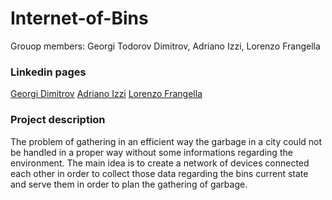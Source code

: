 # Internet-of-Bins
Grouop members: Georgi Todorov Dimitrov, Adriano Izzi, Lorenzo Frangella
### Linkedin pages
[Georgi Dimitrov](https://www.linkedin.com/in/georgi-dimitrov-66859621b)
[Adriano Izzi](https://www.linkedin.com/in/adriano-izzi-b67848303?utm_source=share&utm_campaign=share_via&utm_content=profile&utm_medium=android_app)
[Lorenzo Frangella](https://www.linkedin.com/in/lorenzo-frangella-3492b123b)

### Project description

The problem of gathering in an efficient way the garbage in a city could not be handled in a proper way without some informations regarding the environment. The main idea is to create a network of devices connected each other in order to collect those data regarding the bins current state and serve them in order to plan the gathering of garbage.



